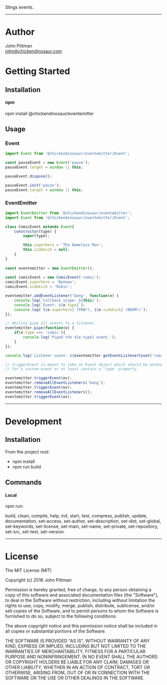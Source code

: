 Slings events.

---  

# Author  

John Pittman  
john@chickendinosaur.com  

# Getting Started  

## Installation

#### npm  

npm install @chickendinosaur/eventemitter  

## Usage

### Event
```javascript  
import Event from '@chickendinosaur/eventemitter/Event';

const pauseEvent = new Event('pause');
pauseEvent.target = window || this;

pauseEvent.dispose();

pauseEvent.init('pause');
pauseEvent.target = window || this;
```

### EventEmitter
```javascript 
import EventEmitter from '@chickendinosaur/eventemitter';
import Event from '@chickendinosaur/eventemitter/Event';

class ComicEvent extends Event{
    constructor(type) {
        super(type);

        this.superhero = 'The Nameless Man';
        this.sidekick = null;
    }
}
     
const eventemitter = new EventEmitter();
  
const comicEvent = new ComicEvent('comic');
comicEvent.superhero = 'Batman';  
comicEvent.sidekick = 'Robin';

eventemitter.addEventListener('bang', function(e) {
    console.log(`Callback scope: ${this}`);
    console.log(`Event: ${e.type}`);
    console.log(`${e.superhero} (POW!), ${e.sidekick} (BOOM!)`);
});

// Ability pipe all events to a listener.
eventemitter.pipe(function(e) {
    if(e.type === 'comic'){
        console.log('Piped the ${e.type} event.');
    }
});

console.log(`Listener count: ${eventemitter.getEventListenerCount('comic')}`);

// triggerEvent is meant to take an Event object which should be extended
// for a custom event or at least contain a 'type' property.

eventemitter.triggerEvent(ev);
eventemitter.removeAllEventListeners('bang');
eventemitter.triggerEvent(ev);
eventemitter.removeAllEventListeners();
eventemitter.triggerEvent(ev);
```
---  

# Development  

## Installation  

From the project root:

* npm install
* npm run build

## Commands  

#### Local

npm run:

build, clean, compile, help, init, start, test, compress, publish, update, documentation, set-access, set-author, set-description, set-dist, set-global, set-keywords, set-license, set-main, set-name, set-private, set-repository, set-src, set-test, set-version

---  

# License  

The MIT License (MIT)

Copyright (c) 2016 John Pittman

Permission is hereby granted, free of charge, to any person obtaining a copy
of this software and associated documentation files (the "Software"), to deal
in the Software without restriction, including without limitation the rights
to use, copy, modify, merge, publish, distribute, sublicense, and/or sell
copies of the Software, and to permit persons to whom the Software is
furnished to do so, subject to the following conditions:

The above copyright notice and this permission notice shall be included in all
copies or substantial portions of the Software.

THE SOFTWARE IS PROVIDED "AS IS", WITHOUT WARRANTY OF ANY KIND, EXPRESS OR
IMPLIED, INCLUDING BUT NOT LIMITED TO THE WARRANTIES OF MERCHANTABILITY,
FITNESS FOR A PARTICULAR PURPOSE AND NONINFRINGEMENT. IN NO EVENT SHALL THE
AUTHORS OR COPYRIGHT HOLDERS BE LIABLE FOR ANY CLAIM, DAMAGES OR OTHER
LIABILITY, WHETHER IN AN ACTION OF CONTRACT, TORT OR OTHERWISE, ARISING FROM,
OUT OF OR IN CONNECTION WITH THE SOFTWARE OR THE USE OR OTHER DEALINGS IN THE
SOFTWARE.
